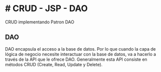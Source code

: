 # # CRUD - JSP - DAO
CRUD implementando Patron DAO
## DAO 
DAO encapsula el acceso a la base de datos. Por lo que cuando la capa de lógica de negocio necesite interactuar con la base de datos, va a hacerlo a través de la API que le ofrece DAO. Generalmente esta API consiste en métodos CRUD (Create, Read, Update y Delete). 

